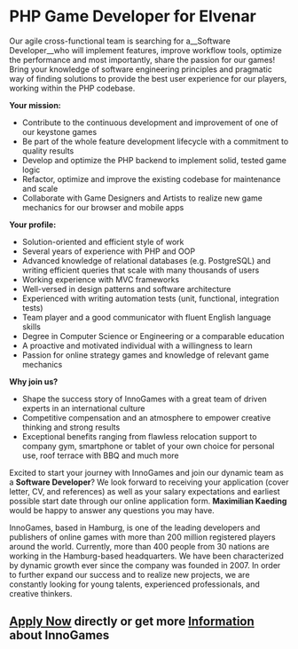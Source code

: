 # PHP Game Developer for Elvenar

Our agile cross-functional team is searching for a__Software Developer__who will implement features, improve workflow tools, optimize the performance and most importantly, share the passion for our games! Bring your knowledge of software engineering principles and pragmatic way of finding solutions to provide the best user experience for our players, working&nbsp;within the PHP codebase.&nbsp;  
  

__Your mission:__

*   Contribute to the continuous development and improvement of one of our keystone games
*   Be part of the whole feature development lifecycle with a commitment to quality results
*   Develop and optimize the PHP backend to implement solid, tested game logic
*   Refactor, optimize and improve the existing codebase for maintenance and scale
*   Collaborate with Game Designers and Artists to realize new game mechanics for our browser and mobile apps

__Your profile:__

*   Solution-oriented and efficient&nbsp;style of work
*   Several years of experience with PHP and OOP
*   Advanced knowledge of relational databases (e.g. PostgreSQL) and writing efficient queries that scale with many thousands of users
*   Working experience with MVC frameworks
*   Well-versed in design patterns and software architecture
*   Experienced with writing automation tests (unit, functional, integration tests)
*   Team player and a good communicator with fluent English language skills
*   Degree in Computer Science or Engineering or a comparable education
*   A proactive and motivated individual with a willingness to learn
*   Passion for online strategy games and knowledge of relevant game mechanics

  

__Why join us?__

*   Shape the success story of InnoGames with a great team of driven experts in an international culture
*   Competitive compensation and an atmosphere to empower creative thinking and strong results
*   Exceptional benefits ranging from flawless relocation support to company gym, smartphone or tablet of your own choice for personal use, roof terrace with BBQ and much more

  
Excited to start your journey with InnoGames and join our dynamic team as a __Software Developer__? We look forward to receiving your application (cover letter, CV, and references) as well as your salary expectations and earliest possible start date through our online application form. __Maximilian Kaeding__ would be happy to answer any questions you may have.

InnoGames, based in Hamburg, is one of the leading developers and publishers of online games with more than 200 million registered players around the world. Currently, more than 400 people from 30 nations are working in the Hamburg-based headquarters. We have been characterized by dynamic growth ever since the company was founded in 2007. In order to further expand our success and to realize new projects, we are constantly looking for young talents, experienced professionals, and creative thinkers.

## [Apply Now](http://app.jobvite.com/CompanyJobs/Careers.aspx?c=qyy9VfwU&j=oFwq9fwu&k=Apply&__jvst=Job+Board&i__jvsd=github_jobs_repo) directly or get more [Information](https://www.innogames.com/career/detail/job/php-game-developer-for-elvenar/?s=github_jobs_repo) about InnoGames